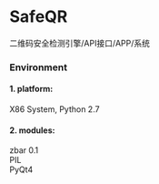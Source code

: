 # SafeQR
二维码安全检测引擎/API接口/APP/系统

### Environment
#### 1. platform: 
X86 System, Python 2.7 <br>
#### 2. modules:
zbar 0.1 <br>
PIL <br>
PyQt4 
